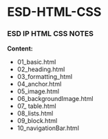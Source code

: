 # ESD-HTML-CSS

### ESD IP HTML CSS NOTES

**Content:**

- 01_basic.html
- 02_heading.html
- 03_formatting_html
- 04_anchor.html
- 05_image.html
- 06_backgroundImage.html
- 07_ table.html
- 08_lists.html
- 09_block.html
- 10_navigationBar.html